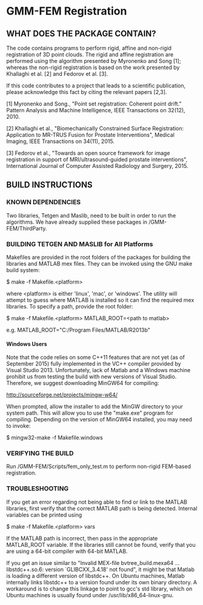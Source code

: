 
# GMM-FEM Registration #

## WHAT DOES THE PACKAGE CONTAIN?

The code contains programs to perform rigid, affine and non-rigid registration
of 3D point clouds. The rigid and affine registration are performed using the
algorithm presented by Myronenko and Song [1]; whereas the non-rigid
registration is based on the work presented by Khallaghi et al. [2] and Fedorov
et al. [3].

If this code contributes to a project that leads to a scientific publication,
please acknowledge this fact by citing the relevant papers [2,3].

[1] Myronenko and Song., "Point set registration: Coherent point drift."
Pattern Analysis and Machine Intelligence, IEEE Transactions on 32(12), 2010.

[2] Khallaghi et al., "Biomechanically Constrained Surface Registration:
Application to MR-TRUS Fusion for Prostate Interventions", Medical Imaging, IEEE Transactions on 34(11), 2015.

[3] Fedorov et al., "Towards an open source framework for image registration
in support of MRI/ultrasound-guided prostate interventions", International Journal of Computer Assisted Radiology and Surgery, 2015.

## BUILD INSTRUCTIONS

### KNOWN DEPENDENCIES

Two libraries, Tetgen and Maslib, need to be built in order to run the
algorithms.  We have already supplied these packages in /GMM-FEM/ThirdParty.

### BUILDING TETGEN AND MASLIB for All Platforms

Makefiles are provided in the root folders of the packages for building the
libraries and MATLAB mex files.  They can be invoked using the GNU make
build system:

  $ make -f Makefile.\<platform\>

where \<platform\> is either 'linux', 'mac', or 'windows'.  The utility will
attempt to guess where MATLAB is installed so it can find the required mex
libraries.  To specify a path, provide the root folder:

  $ make -f Makefile.\<platform\> MATLAB_ROOT=\<path to matlab\>

e.g. MATLAB_ROOT="C:/Program Files/MATLAB/R2013b"

#### Windows Users

Note that the code relies on some C++11 features that are not yet (as of September 2015) fully
implemented in the VC++ compiler provided by Visual Studio 2013. Unfortunately, lack of Matlab  and a Windows machine prohibit us from testing the build with new versions of Visual Studio. Therefore, we suggest downloading MinGW64 for compiling:

   http://sourceforge.net/projects/mingw-w64/

When prompted, allow the installer to add the MinGW directory to your system
path.  This will allow you to use the "make.exe" program for compiling. Depending on the version of MinGW64 installed, you may need to invoke:

  $ mingw32-make -f Makefile.windows


### VERIFYING THE BUILD

Run /GMM-FEM/Scripts/fem_only_test.m to perform non-rigid FEM-based
registration.


### TROUBLESHOOTING

If you get an error regarding not being able to find or link to the MATLAB
libraries, first verify that the correct MATLAB path is being detected.
Internal variables can be printed using

  $ make -f Makefile.\<platform\> vars

If the MATLAB path is incorrect, then pass in the appropriate MATLAB_ROOT
variable.  If the libraries still cannot be found, verify that you are
using a 64-bit compiler with 64-bit MATLAB.

If you get an issue similar to "Invalid MEX-file bvtree_build.mexa64 ... libstdc++.so.6: version `GLIBCXX_3.4.18' not found", it might be that Matlab is loading a different version of libstdc++. On Ubuntu machines, Matlab internally links libstdc++ to a version found under its own binary directory. A workaround is to change this linkage to point to gcc's std library, which on Ubuntu machines is usually found under /usr/lib/x86_64-linux-gnu.
